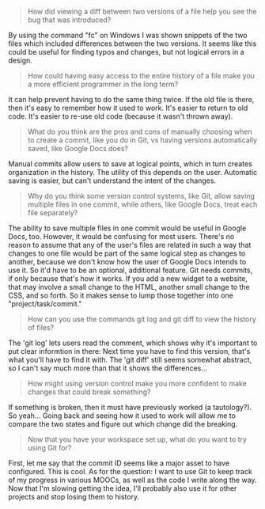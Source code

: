> How did viewing a diff between two versions of a file help you see the bug that was introduced?

By using the command "fc" on Windows I was shown snippets of the two files which included differences between the two versions. It seems like this could be useful for finding typos and changes, but not logical errors in a design.

> How could having easy access to the entire history of a file make you a more efficient programmer in the long term?

It can help prevent having to do the same thing twice. If the old file is there, then it's easy to remember how it used to work. It's easier to return to old code. It's easier to re-use old code (because it wasn't thrown away).

> What do you think are the pros and cons of manually choosing when to create a commit, like you do in Git, vs having versions automatically saved, like Google Docs does?

Manual commits allow users to save at logical points, which in turn creates organization in the history. The utility of this depends on the user. Automatic saving is easier, but can't understand the intent of the changes.

> Why do you think some version control systems, like Git, allow saving multiple files in one commit, while others, like Google Docs, treat each file separately?

The ability to save multiple files in one commit would be useful in Google Docs, too. However, it would be confusing for most users. There's no reason to assume that any of the user's files are related in such a way that changes to one file would be part of the same logical step as changes to another, because we don't know how the user of Google Docs intends to use it. So it'd have to be an optional, additional feature. Git needs commits, if only because that's how it works. If you add a new widget to a website, that may involve a small change to the HTML, another small change to the CSS, and so forth. So it makes sense to lump those together into one "project/task/commit."

> How can you use the commands git log and git diff to view the history of files?

The 'git log' lets users read the comment, which shows why it's important to put clear informtion in there: Next time you have to find this version, that's what you'll have to find it with. The 'git diff' still seems somewhat abstract, so I can't say much more than that it shows the differences...

> How might using version control make you more confident to make changes that could break something?

If something is broken, then it must have previously worked (a tautology?). So yeah... Going back and seeing how it used to work will allow me to compare the two states and figure out which change did the breaking.

> Now that you have your workspace set up, what do you want to try using Git for?

First, let me say that the commit ID seems like a major asset to have configured. This is cool. As for the question: I want to use Git to keep track of my progress in various MOOCs, as well as the code I write along the way. Now that I'm slowing getting the idea, I'll probably also use it for other projects and stop losing them to history.
